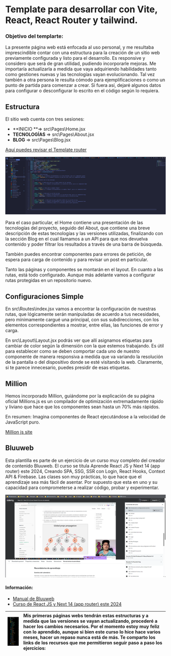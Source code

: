 # Template para desarrollar con Vite, React, React Router y tailwind.

### Objetivo del templarte:

La presente página web está enfocada al uso personal, y me resultaba imprescindible contar con una estructura para la creación de un sitio web previamente configurada y listo para el desarrollo. Es responsive y considero que será de gran utilidad, pudiendo incorporarle mejoras. Me importaría actualizarla a medida que vaya adquiriendo habilidades tanto como gestiones nuevas y las tecnologías vayan evolucionando. Tal vez también a otra persona le resulta cómodo para ejemplificaciones o como un punto de partida para comenzar a crear. Si fuera así, dejaré algunos datos para configurar o desconfigurar lo escrito en el código según lo requiera.

## Estructura

El sitio web cuenta con tres sesiones:

- **INICIO **=> src\Pages\Home.jsx
- **TECNOLOGÍAS** => src\Pages\About.jsx
- **BLOG** => src\Pages\Blog.jsx

[Aquí puedes revisar el Template router ](https://templaterouter.netlify.app/)

![Estructura](src\assets\ImgPresentacion.png "Estructura")

Para el caso particular, el Home contiene una presentación de las tecnologías del proyecto, seguido del About, que contiene una breve descripción de estas tecnologías y las versiones utilizadas, finalizando con la sección Blog en el cual llamamos a un API para que nos devuelva contenido y poder filtrar los resultados a través de una barra de búsqueda.

También puedes encontrar componentes para errores de petición, de espera para carga de contenido y para revisar un post en particular.

Tanto las páginas y componentes se montarán en el layout. En cuanto a las rutas, está todo configurado. Aunque más adelante vamos a configurar rutas protegidas en un repositorio nuevo.

## Configuraciones Simple

En src\Routes\index.jsx vamos a encontrar la configuración de nuestras rutas, que lógicamente serán manipuladas de acuerdo a tus necesidades, pero mínimamente cargué una principal, con sus subdirecciones, con los elementos correspondientes a mostrar, entre ellas, las funciones de error y carga.

En src\Layout\Layout.jsx podrás ver que allí asignamos etiquetas para cambiar de color según la dimensión con la que estemos trabajando. Es útil para establecer como se deben comportar cada uno de nuestro componente de manera responsiva a medida que va variando la resolución de la pantalla o del dispositivo donde se esté visitando la web. Claramente, si te parece innecesario, puedes presidir de esas etiquetas.

## Million

Hemos incorporado Million, guiándome por la explicación de su página oficial Millions.js es un compilador de optimización extremadamente rápido y liviano que hace que los componentes sean hasta un 70% más rápidos.

En resumen: Imagina componentes de React ejecutándose a la velocidad de JavaScript puro.

[Million js site](<(https://million.dev/es-ES)>)

## Bluuweb

Esta plantilla es parte de un ejercicio de un curso muy completo del creador de contenido Bluuweb. El curso se titula Aprende React JS y Next 14 (app router) este 2024, Creando SPA, SSG, SSR con Login, React Hooks, Context API &amp; Firebase. Las clases son muy prácticas, lo que hace que el aprendizaje sea más fácil de asentar. Por supuesto que esta en uno y su capacidad para comprometerse a realizar código, probar y experimentar.

[![Bluuweb](readMeImage_2.png "Bluuweb ")](https://www.udemy.com/course/curso-react-js/learn/lecture/35323510#learning-tools "Bluuweb ")

#### Información:

- [Manual de Bluuweb](https://bluuweb.dev/05-react/06-context-auth.html "Manual de Bluuweb")
- [Curso de React JS y Next 14 (app router) este 2024](https://www.udemy.com/course/curso-react-js/learn/lecture/35323510#learning-tools "Curso de  React JS y Next 14 (app router) este 2024")

| [![Bluuweb ](readMeImage_1.png "Bluuweb ")](https://bluuweb.dev/05-react/06-context-auth.html "Bluuweb ") | Mis primeras páginas webs tendrán estas estructuras y a medida que las versiones se vayan actualizando, procederé a hacer los cambios necesarios. Por el momento estoy muy feliz con lo aprendido, aunque si bien este curso lo hice hace varios meses, hacer un repaso nunca está de más. Te comparto los links de los recursos que me permitieron seguir paso a paso los ejercicios: |
| :-------------------------------------------------------------------------------------------------------: | :------------------------------------------------------------------------------------------------------------------------------------------------------------------------------------------------------------------------------------------------------------------------------------------------------------------------------------------------------------------------------------- |
